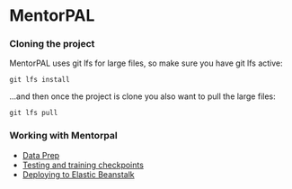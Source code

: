 # MentorPAL

### Cloning the project

MentorPAL uses git lfs for large files, so make sure you have git lfs active:

```
git lfs install
```

...and then once the project is clone you also want to pull the large files:

```
git lfs pull
```

### Working with Mentorpal

 - [Data Prep](mentors/README.md)
 - [Testing and training checkpoints](checkpoint/README.md)
 - [Deploying to Elastic Beanstalk](ebs/README.md)